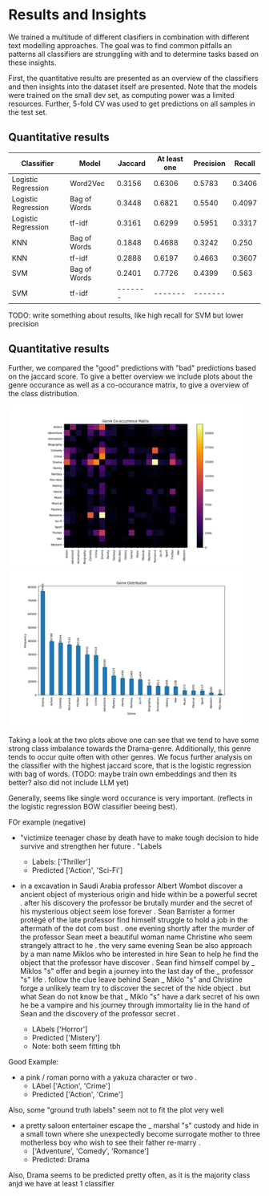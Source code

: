 # Results and Insights
We trained a multitude of different clasifiers in combination with different text modelling approaches. The goal was to find common pitfalls an patterns all classifiers are strunggling with and to determine tasks based on these insights.

First, the quantitative results are presented as an overview of the classifiers and then insights into the dataset itself are presented. Note that the models were trained on the small dev set, as computing power was a limited resources. Further, 5-fold CV was used to get predictions on all samples in the test set. 


## Quantitative results

| Classifier          | Model        | Jaccard | At least one | Precision | Recall|
|---------------------|--------------|---------|--------------|-----------| -------| 
| Logistic Regression | Word2Vec     | 0.3156  | 0.6306       | 0.5783    | 0.3406
| Logistic Regression | Bag of Words | 0.3448  | 0.6821       | 0.5540    | 0.4097 
| Logistic Regression | tf-idf       | 0.3161  | 0.6299       | 0.5951    | 0.3317 
| KNN                 | Bag of Words | 0.1848  | 0.4688       | 0.3242    | 0.250 
| KNN                 | tf-idf       | 0.2888  | 0.6197       | 0.4663    | 0.3607 
| SVM                 | Bag of Words | 0.2401  | 0.7726       | 0.4399    | 0.563
| SVM                 | tf-idf       | ------- | -------      | -------   |


TODO: write something about results, like high recall for SVM but lower precision


## Quantitative results
Further, we compared the "good" predictions with "bad" predictions based on the jaccard score. To give a better overview we include plots about the genre occurance as well as a co-occurance matrix, to give a overview of the class distribution.

<p>
  <img src="./images/cooccurrence_matrix.png" title="Co-occurrence matrix" width="480" />
  <img src="./images/genre_distribution.png" width="480" />
</p>

Taking a look at the two plots above one can see that we tend to have some strong class imbalance towards the Drama-genre. Additionally, this genre tends to occur quite often with other genres. 
We focus further analysis on the classifier with the highest jaccard score, that is the logistic regression with bag of words. (TODO: maybe train own embeddings and then its better? also did not include LLM yet)



Generally, seems like single word occurance is very important. (reflects in the logistic regression BOW classifier beeing best). 

FOr example (negative)
* "victimize teenager chase by death have to make tough decision to hide  survive and strengthen her future . "Labels
  * Labels: ['Thriller']
  * Predicted ['Action', 'Sci-Fi']


* in a excavation in Saudi Arabia  professor Albert Wombot discover a ancient object of mysterious origin  and hide within be a powerful secret . after his discovery the professor be brutally murder and the secret of his mysterious object seem lose forever . Sean Barrister  a former protégé of the late professor  find himself struggle to hold a job in the aftermath of the dot com bust . one evening  shortly after the murder of the professor  Sean meet a beautiful woman name Christine who seem strangely attract to he . the very same evening Sean be also approach by a man name Miklos  who be interested in hire Sean to help he find the object that the professor have discover . Sean find himself compel by _ Miklos "s" offer and begin a journey into the last day of the _ professor "s" life . follow the clue leave behind Sean  _ Miklo "s"  and Christine forge a unlikely team try to discover the secret of the hide object . but what Sean do not know be that _ Miklo "s" have a dark secret of his own  he be a vampire  and his journey through immortality lie in the hand of Sean and the discovery of the professor secret .
  * LAbels ['Horror']
  * Predicted ['Mistery']
  * Note: both seem fitting tbh


Good Example:
* a pink / roman porno with a yakuza character or two .
  * LAbel ['Action', 'Crime']
  * Predicted ['Action', 'Crime']



Also, some "ground truth labels" seem not to fit the plot very well

* a pretty saloon entertainer escape the _ marshal "s" custody and hide in a small town where she unexpectedly become surrogate mother to three motherless boy who wish to see their father re-marry .
  * ['Adventure', 'Comedy', 'Romance']
  * Predicted: Drama


Also, Drama seems to be predicted pretty often, as it is the majority class anjd we have at least 1 classifier